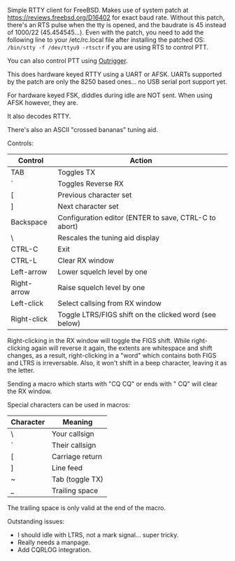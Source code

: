 Simple RTTY client for FreeBSD.  Makes use of system patch at
https://reviews.freebsd.org/D16402 for exact baud rate.  Without this patch,
there's an RTS pulse when the tty is opened, and the baudrate is 45 instead
of 1000/22 (45.454545...).  Even with the patch, you need to add the
following line to your /etc/rc.local file after installing the patched OS:
`/bin/stty -f /dev/ttyu9 -rtsctr` if you are using RTS to control PTT.

You can also control PTT using [Outrigger](https://github.com/openham/outrigger).

This does hardware keyed RTTY using a UART or AFSK.  UARTs supported by the
patch are only the 8250 based ones... no USB serial port support yet.

For hardware keyed FSK, diddles during idle are NOT sent.  When using AFSK
however, they are.

It also decodes RTTY.

There's also an ASCII "crossed bananas" tuning aid.


Controls:

| Control     | Action                                                 |
| ----------- | ------------------------------------------------------ |
| TAB         | Toggles TX                                             |
| `           | Toggles Reverse RX                                     |
| [           | Previous character set                                 |
| ]           | Next character set                                     |
| Backspace   | Configuration editor (ENTER to save, CTRL-C to abort)  |
| \           | Rescales the tuning aid display                        |
| CTRL-C      | Exit                                                   |
| CTRL-L      | Clear RX window                                        |
| Left-arrow  | Lower squelch level by one                             |
| Right-arrow | Raise squelch level by one                             |
| Left-click  | Select callsing from RX window                         |
| Right-click | Toggle LTRS/FIGS shift on the clicked word (see below) | 

Right-clicking in the RX window will toggle the FIGS shift.  While
right-clicking again will reverse it again, the extents are whitespace and
shift changes, as a result, right-clicking in a "word" which contains both
FIGS and LTRS is irreversable.  Also, it won't shift in a beep character,
leaving it as the letter.

Sending a macro which starts with "CQ CQ" or ends with " CQ" will clear the
RX window.

Special characters can be used in macros:

| Character | Meaning         |
| --------- | --------------- |
| \         | Your callsign   |
| `         | Their callsign  |
| [         | Carriage return |
| ]         | Line feed       |
| ~         | Tab (toggle TX) |
| _         | Trailing space  |

The trailing space is only valid at the end of the macro.

Outstanding issues:
* I should idle with LTRS, not a mark signal... super tricky.
* Really needs a manpage.
* Add CQRLOG integration.
